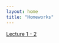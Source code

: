 ```yaml
---
layout: home
title: "Homeworks"
---
```


[Lecture 1 - 2](./LectureNotes/Lecture_1-2.pdf)




